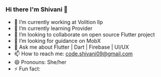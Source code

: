 ### Hi there I'm Shivani 👋




- 🔭 I’m currently working at Volition llp
- 🌱 I’m currently learning Provider
- 👯 I’m looking to collaborate on open source Flutter project
- 🤔 I’m looking for guidance on MobX
- 💬 Ask me about Flutter | Dart | Firebase | UI/UX
- 📫 How to reach me: code.shivani09@gmail.com
- 😄 Pronouns: She/her
- ⚡ Fun fact: 
